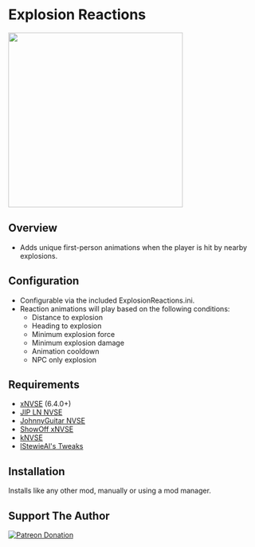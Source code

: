 # Explosion Reactions
<p align="left">
    <img height="350px" src="https://staticdelivery.nexusmods.com/mods/130/images/92667/92667-1750275345-1313279296.png">
</p>

## Overview
 - Adds unique first-person animations when the player is hit by nearby explosions.

## Configuration
 - Configurable via the included ExplosionReactions.ini.
 - Reaction animations will play based on the following conditions:
   - Distance to explosion
   - Heading to explosion
   - Minimum explosion force
   - Minimum explosion damage
   - Animation cooldown
   - NPC only explosion

## Requirements
- [xNVSE](https://www.nexusmods.com/newvegas/mods/67883) (6.4.0+)
- [JIP LN NVSE](https://www.nexusmods.com/newvegas/mods/58277)
- [JohnnyGuitar NVSE](https://www.nexusmods.com/newvegas/mods/66927)
- [ShowOff xNVSE](https://www.nexusmods.com/newvegas/mods/72541)
- [kNVSE](https://www.nexusmods.com/newvegas/mods/71336)
- [lStewieAl's Tweaks](https://www.nexusmods.com/newvegas/mods/66347)

## Installation
Installs like any other mod, manually or using a mod manager.

## Support The Author
[![Patreon Donation](https://i.imgur.com/TnQwVb6.png)](https://www.patreon.com/stentorious)
